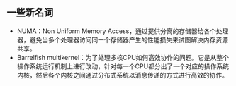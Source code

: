 ## 一些新名词
- NUMA：Non Uniform Memory Access，通过提供分离的存储器给各个处理器，避免当多个处理器访问同一个存储器产生的性能损失来试图解决内存资源共享。
- Barrelfish multikernel：为了处理多核CPU如何高效协作的问题。它是从整个操作系统运行机制上进行改动，针对每一个CPU都分出了一个对应的操作系统内核，然后各个内核之间通过分布式系统以消息传递的方式进行高效的协作。